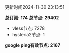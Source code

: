 更新时间2024-11-30 23:13:51

**总订阅: 174**
**总节点: 29402**
- vless节点: 7278
- hysteria2节点: 1

**google ping有效节点: 2167**
